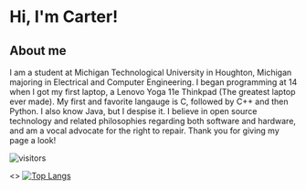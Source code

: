 # Hi, I'm Carter!

## About me

  I am a student at Michigan Technological University in Houghton, Michigan majoring in Electrical and Computer Engineering. I began programming at 14 when I got my first laptop, a Lenovo Yoga 11e Thinkpad (The greatest laptop ever made). My first and favorite langauge is C, followed by C++ and then Python. I also know Java, but I despise it. I believe in open source technology and related philosophies regarding both software and hardware, and am a vocal advocate for the right to repair. Thank you for giving my page a look!

![visitors](https://visitor-badge.glitch.me/badge?page_id=${CarterDugan}.${CarterDugan})


<<img title="" src="https://github-readme-stats.vercel.app/api?username=CarterDugan&show_icons=true&hide_border=true&&count_private=true&include_all_commits=true" alt="" height="">>
[![Top Langs](https://github-readme-stats.vercel.app/api/top-langs/?username=carterdugan)](https://github.com/carterdugan/github-readme-stats)













